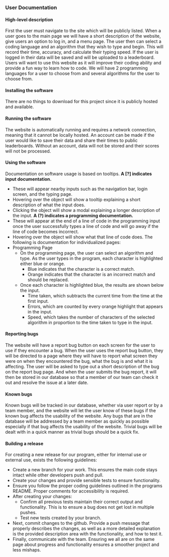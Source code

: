 ### User Documentation

#### High-level description

First the user must navigate to the site which will be publicly listed. When a user goes to the main page we will have a short description of the website, give users an option to log in, and a menu page. The user then can select a coding language and an algorithm that they wish to type and begin. This will record their time, accuracy, and calculate their typing speed. If the user is logged in their data will be saved and will be uploaded to a leaderboard. Users will want to use this website as it will improve their coding ability and provide a fun way to learn how to code. We will have 2 programming languages for a user to choose from and several algorithms for the user to choose from.

#### Installing the software
There are no things to download for this project since it is publicly hosted and available.

#### Running the software
The website is automatically running and requires a network connection, meaning that it cannot be locally hosted. An account can be made if the user would like to save their data and share their times to public leaderboards. Without an account, data will not be stored and their scores will not be processed. 

#### Using the software
Documentation on software usage is based on tooltips.
**A \[?] indicates input documentation.**
- These will appear nearby inputs such as the navigation bar, login screen, and the typing page.
- Hovering over the object will show a tooltip explaining a short description of what the input does.
- Clicking the object will show a modal explaining a longer description of the input.
**A (?) indicates a programming documentation.**
- These will appear at the end of a line of code in the programming input once the user successfully types a line of code and will go away if the line of code becomes incorrect.
- Hovering over the object will show what that line of code does.
The following is documentation for individualized pages:
- Programming Page
  - On the programming page, the user can select an algorithm and type. As the user types in the program, each character is highlighted either blue or orange.
    - Blue indicates that the character is a correct match.
    - Orange indicates that the character is an incorrect match and should be replaced.
  - Once each character is highlighted blue, the results are shown below the input.
    - Time taken, which subtracts the current time from the time at the first input.
    - Errors, which are counted by every orange highlight that appears in the input.
    - Speed, which takes the number of characters of the selected algorithm in proportion to the time taken to type in the input.
  
#### Reporting bugs
The website will have a report bug button on each screen for the user to use if they encounter a bug. When the user uses the report bug button, they will be directed to a page where they will have to report what screen they were on when they encountered the bug, what the bug is and what it is affecting. The user will be asked to type out a short description of the bug on the report bug page. And when the user submits the bug report, it will then be stored in our database so that a member of our team can check it out and resolve the issue at a later date.

#### Known bugs
Known bugs will be tracked in our database, whether via user report or by a team member, and the website will let the user know of these bugs if the known bug affects the usability of the website. Any bugs that are in the database will be addressed by a team member as quickly as possible especially if that bug affects the usability of the website. Trivial bugs will be dealt with in a quick manner as trivial bugs should be a quick fix.

#### Building a release

For creating a new release for our program, either for internal use or external use, exists the following guidelines:

- Create a new branch for your work. This ensures the main code stays intact while other developers push and pull.  
- Create your changes and provide sensible tests to ensure functionality.   
- Ensure you follow the proper coding guidelines outlined in the programs README. Proper comments for accessibility is required.  
- After creating your changes:  
  - Confirm all previous tests maintain their correct output and functionality. This is to ensure a bug does not get lost in multiple pushes.  
  - Test new tests created by your branch.  
- Next, commit changes to the github. Provide a push message that properly describes the changes, as well as a more detailed explanation is the provided description area with the functionality, and how to test it.  
- Finally, communicate with the team. Ensuring we all are on the same page about progress and functionality ensures a smoother project and less mishaps. 
